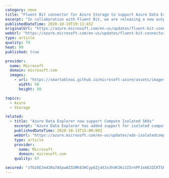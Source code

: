 ```yaml
---
category: news
title: "Fluent Bit connector for Azure Storage to support Azure Data Explorer streaming  "
excerpt: "In collaboration with Fluent Bit, we are releasing a new output plugin for Azure Blob Storage. The connector can output both block blobs and append blobs to an Azure storage account. "
publishedDateTime: 2020-10-19T19:11:45Z
originalUrl: "https://azure.microsoft.com/en-us/updates/fluent-bit-connector-for-azure-storage-to-support-azure-data-explorer/"
webUrl: "https://azure.microsoft.com/en-us/updates/fluent-bit-connector-for-azure-storage-to-support-azure-data-explorer/"
type: article
quality: 79
heat: 99
published: true

provider:
  name: Microsoft
  domain: microsoft.com
  images:
    - url: "https://smartableai.github.io/microsoft-azure/assets/images/organizations/microsoft.com-50x50.jpg"
      width: 50
      height: 50

topics:
  - Azure
  - Storage

related:
  - title: "Azure Data Explorer now support Compute Isolated SKUs"
    excerpt: "Azure Data Explorer has added support for isolated compute SKU and ready for deployment."
    publishedDateTime: 2020-10-13T15:00:00Z
    webUrl: "https://azure.microsoft.com/en-us/updates/adx-isolatedcompute/"
    type: article
    provider:
      name: Microsoft
      domain: microsoft.com
    quality: 67

secured: "zTb26EJm41Ra7A5pw0ZSSMh83HCyp6Zj4X3x3hVK3Kz1I5rnPFJx663ZCKTSbcDHrcoirl/VqJeYN7p2D9/KxXAcPpmHq5Jg/10qrZzl3o6cPR0Ys6Fz5p61kuwrVKTiAUUCNCpd2HUcUru4qVH+HMp8YGglUxqI3eCcJiRk1W00eykaL4rcWCmgmbxeH/F/Nt+/2F2DR5r8edIyFFIXooUujrzHFIUx+T1/XOIKnbVEowca0FZ3bvOemRHKmxnSVCfOT7bSG347fu5kh38GDANBkRoW+uews/u4s71xirHGezFEx6bzckaibVnKenQvtJna8RkGbuOxwCbZY21jw7mjFxEVBw4QjpFFOUV202g=;3S98lxxvoBCxo/Y1ODOLfA=="
---
```


